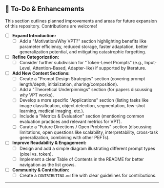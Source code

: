 ## 📝 To-Do & Enhancements

This section outlines planned improvements and areas for future expansion of this repository. Contributions are welcome!

* [ ] **Expand Introduction:**
    * [ ] Add a "Motivation/Why VPT?" section highlighting benefits like parameter efficiency, reduced storage, faster adaptation, better generalization potential, and mitigating catastrophic forgetting.
* [ ] **Refine Categorization:**
    * [ ] Consider further subdivision for "Token-Level Prompts" (e.g., Input-Level, Attention-Based, Adapter-like) if supported by literature.
* [ ] **Add New Content Sections:**
    * [ ] Create a "Prompt Design Strategies" section (covering prompt length/depth, initialization, sharing/composition).
    * [ ] Add a "Theoretical Underpinnings" section (for papers discussing *why* VPT works).
    * [ ] Develop a more specific "Applications" section (listing tasks like image classification, object detection, segmentation, few-shot learning, medical imaging, etc.).
    * [ ] Include a "Metrics & Evaluation" section (mentioning common evaluation practices and relevant metrics for VPT).
    * [ ] Curate a "Future Directions / Open Problems" section (discussing limitations, open questions like scalability, interpretability, cross-task generalization, combining with other PEFTs).
* [ ] **Improve Readability & Engagement:**
    * [ ] Design and add a simple diagram illustrating different prompt types (pixel vs. token).
    * [ ] Implement a clear Table of Contents in the README for better navigation as the list grows.
* [ ] **Community & Contribution:**
    * [ ] Create a `CONTRIBUTING.md` file with clear guidelines for contributions.

---

